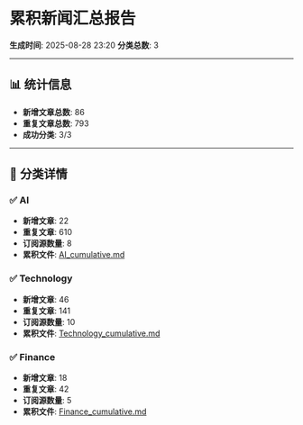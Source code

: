 # 累积新闻汇总报告

**生成时间**: 2025-08-28 23:20
**分类总数**: 3

---

## 📊 统计信息

- **新增文章总数**: 86
- **重复文章总数**: 793
- **成功分类**: 3/3

---

## 📂 分类详情

### ✅ AI
- **新增文章**: 22
- **重复文章**: 610
- **订阅源数量**: 8
- **累积文件**: [AI_cumulative.md](./AI_cumulative.md)

### ✅ Technology
- **新增文章**: 46
- **重复文章**: 141
- **订阅源数量**: 10
- **累积文件**: [Technology_cumulative.md](./Technology_cumulative.md)

### ✅ Finance
- **新增文章**: 18
- **重复文章**: 42
- **订阅源数量**: 5
- **累积文件**: [Finance_cumulative.md](./Finance_cumulative.md)
